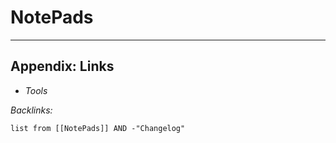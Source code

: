 # NotePads

---

## Appendix: Links

* *Tools*

*Backlinks:*

````dataview
list from [[NotePads]] AND -"Changelog"
````
